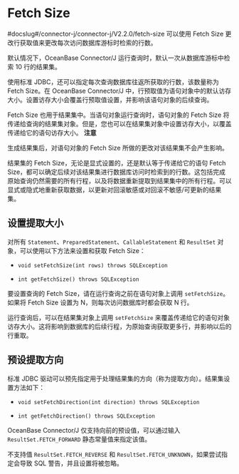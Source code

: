 Fetch Size 
===============================
#docslug#/connector-j/connector-j/V2.2.0/fetch-size
可以使用 Fetch Size 更改行获取值来更改每次访问数据库游标时检索的行数。

默认情况下，OceanBase Connector/J 运行查询时，默认一次从数据库游标中检索 10 行的结果集。

使用标准 JDBC，还可以指定每次查询数据库往返所获取的行数，该数量称为 Fetch Size。在 OceanBase Connector/J 中，行预取值为语句对象中的默认访存大小。设置访存大小会覆盖行预取值设置，并影响该语句对象的后续查询。

Fetch Size 也用于结果集中。当语句对象运行查询时，语句对象的 Fetch Size 将传递给查询的结果集对象。但是，您也可以在结果集对象中设置访存大小，以覆盖传递给它的语句访存大小。
**注意**



生成结果集后，对语句对象的 Fetch Size 所做的更改对该结果集不会产生影响。

结果集的 Fetch Size，无论是显式设置的，还是默认等于传递给它的语句 Fetch Size，都可以确定后续对该结果集进行数据库访问时检索到的行数。这包括完成原始查询仍然需要的所有行程，以及将数据重新提取到结果集中的所有行程。可以显式或隐式地重新获取数据，以更新对回滚敏感或对回滚不敏感/可更新的结果集。

设置提取大小 
------------------------

对所有 `Statement`、`PreparedStatement`、`CallableStatement` 和 `ResultSet` 对象，可以使用以下方法来设置和获取 Fetch Size：

* `void setFetchSize(int rows) throws SQLException`

  

* `int getFetchSize() throws SQLException`

  




要设置查询的 Fetch Size，请在运行查询之前在语句对象上调用 `setFetchSize`。如果将 Fetch Size 设置为 N，则每次访问数据库时都会获取 N 行。

运行查询后，可以在结果集对象上调用 `setFetchSize` 来覆盖传递给它的语句对象访存大小。这将影响到数据库的后续行程，为原始查询获取更多行，并影响以后的行重取。

预设提取方向 
------------------------

标准 JDBC 驱动可以预先指定用于处理结果集的方向（称为提取方向）。结果集设置方法如下：

* `void setFetchDirection(int direction) throws SQLException`

  

* `int getFetchDirection() throws SQLException`

  




OceanBase Connector/J 仅支持向前的预设值，可以通过输入 `ResultSet.FETCH_FORWARD` 静态常量值来指定该值。

不支持值 `ResultSet.FETCH_REVERSE` 和 `ResultSet.FETCH_UNKNOWN`，如果尝试指定会导致 SQL 警告，并且设置将被忽略。
